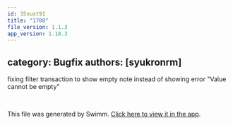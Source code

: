 ```yaml
---
id: 35nuxt91
title: "1708"
file_version: 1.1.3
app_version: 1.18.3
---
```


## category: Bugfix authors: \[syukronrm\]

fixing filter transaction to show empty note instead of showing error "Value cannot be empty"

<br/>

This file was generated by Swimm. [Click here to view it in the app](https://app.swimm.io/repos/Z2l0aHViJTNBJTNBYWN0dWFsJTNBJTNBc2FuanBhcmVlaw==/docs/35nuxt91).
